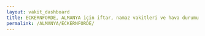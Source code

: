 ```yaml
---
layout: vakit_dashboard
title: ECKERNFORDE, ALMANYA için iftar, namaz vakitleri ve hava durumu - ilçe/eyalet seç
permalink: /ALMANYA/ECKERNFORDE/
---
```


<script type="text/javascript">
  var GLOBAL_COUNTRY = 'ALMANYA';
  var GLOBAL_CITY = 'ECKERNFORDE';
  var GLOBAL_STATE = '';
  var lat = 72;
  var lon = 21;
</script>
